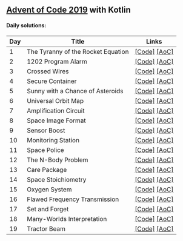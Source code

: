 ## [Advent of Code 2019](http://adventofcode.com/2019) with Kotlin

#### Daily solutions:
|Day| Title                                 |  Links                                         |
|---|---------------------------------------|------------------------------------------------|
| 1 | The Tyranny of the Rocket Equation    | [\[Code\]](https://github.com/kamilzki/AdventOfCode2019/blob/master/src/main/kotlin/com/ks/adventofcode/day/Day01.kt) [\[AoC\]](http://adventofcode.com/2019/day/1) |
| 2 | 1202 Program Alarm                    | [\[Code\]](https://github.com/kamilzki/AdventOfCode2019/blob/master/src/main/kotlin/com/ks/adventofcode/day/Day02.kt) [\[AoC\]](http://adventofcode.com/2019/day/2)
| 3 | Crossed Wires                         | [\[Code\]](https://github.com/kamilzki/AdventOfCode2019/blob/master/src/main/kotlin/com/ks/adventofcode/day/Day03.kt) [\[AoC\]](http://adventofcode.com/2019/day/3)
| 4 | Secure Container                      | [\[Code\]](https://github.com/kamilzki/AdventOfCode2019/blob/master/src/main/kotlin/com/ks/adventofcode/day/Day04.kt) [\[AoC\]](http://adventofcode.com/2019/day/4)
| 5 | Sunny with a Chance of Asteroids      | [\[Code\]](https://github.com/kamilzki/AdventOfCode2019/blob/master/src/main/kotlin/com/ks/adventofcode/day/Day05.kt) [\[AoC\]](http://adventofcode.com/2019/day/5)
| 6 | Universal Orbit Map                   | [\[Code\]](https://github.com/kamilzki/AdventOfCode2019/blob/master/src/main/kotlin/com/ks/adventofcode/day/Day06.kt) [\[AoC\]](http://adventofcode.com/2019/day/6)
| 7 | Amplification Circuit                 | [\[Code\]](https://github.com/kamilzki/AdventOfCode2019/blob/master/src/main/kotlin/com/ks/adventofcode/day/Day07.kt) [\[AoC\]](http://adventofcode.com/2019/day/7)
| 8 | Space Image Format                    | [\[Code\]](https://github.com/kamilzki/AdventOfCode2019/blob/master/src/main/kotlin/com/ks/adventofcode/day/Day08.kt) [\[AoC\]](http://adventofcode.com/2019/day/8)
| 9 | Sensor Boost                          | [\[Code\]](https://github.com/kamilzki/AdventOfCode2019/blob/master/src/main/kotlin/com/ks/adventofcode/day/Day09.kt) [\[AoC\]](http://adventofcode.com/2019/day/9)
| 10| Monitoring Station                    | [\[Code\]](https://github.com/kamilzki/AdventOfCode2019/blob/master/src/main/kotlin/com/ks/adventofcode/day/Day10.kt) [\[AoC\]](http://adventofcode.com/2019/day/10)
| 11| Space Police                          | [\[Code\]](https://github.com/kamilzki/AdventOfCode2019/blob/master/src/main/kotlin/com/ks/adventofcode/day/Day11.kt) [\[AoC\]](http://adventofcode.com/2019/day/11)
| 12| The N-Body Problem                    | [\[Code\]](https://github.com/kamilzki/AdventOfCode2019/blob/master/src/main/kotlin/com/ks/adventofcode/day/Day12.kt) [\[AoC\]](http://adventofcode.com/2019/day/12)
| 13| Care Package                          | [\[Code\]](https://github.com/kamilzki/AdventOfCode2019/blob/master/src/main/kotlin/com/ks/adventofcode/day/Day13.kt) [\[AoC\]](http://adventofcode.com/2019/day/13)
| 14| Space Stoichiometry                   | [\[Code\]](https://github.com/kamilzki/AdventOfCode2019/blob/master/src/main/kotlin/com/ks/adventofcode/day/Day14.kt) [\[AoC\]](http://adventofcode.com/2019/day/14)
| 15| Oxygen System                         | [\[Code\]](https://github.com/kamilzki/AdventOfCode2019/blob/master/src/main/kotlin/com/ks/adventofcode/day/Day15.kt) [\[AoC\]](http://adventofcode.com/2019/day/15)
| 16| Flawed Frequency Transmission         | [\[Code\]](https://github.com/kamilzki/AdventOfCode2019/blob/master/src/main/kotlin/com/ks/adventofcode/day/Day16.kt) [\[AoC\]](http://adventofcode.com/2019/day/16)
| 17| Set and Forget                        | [\[Code\]](https://github.com/kamilzki/AdventOfCode2019/blob/master/src/main/kotlin/com/ks/adventofcode/day/Day17.kt) [\[AoC\]](http://adventofcode.com/2019/day/17)
| 18| Many-Worlds Interpretation            | [\[Code\]](https://github.com/kamilzki/AdventOfCode2019/blob/master/src/main/kotlin/com/ks/adventofcode/day/Day18.kt) [\[AoC\]](http://adventofcode.com/2019/day/18)
| 19| Tractor Beam                          | [\[Code\]](https://github.com/kamilzki/AdventOfCode2019/blob/master/src/main/kotlin/com/ks/adventofcode/day/Day19.kt) [\[AoC\]](http://adventofcode.com/2019/day/19)

